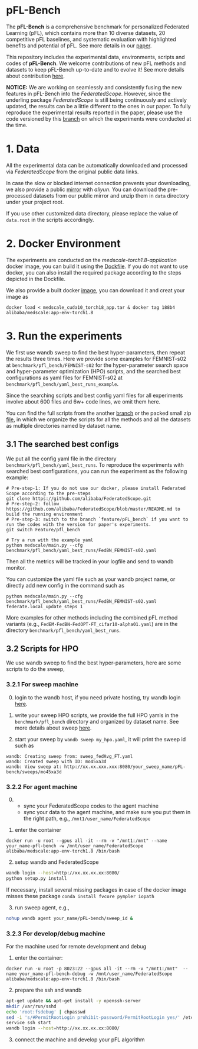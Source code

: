 # pFL-Bench
The **pFL-Bench** is a comprehensive benchmark for personalized Federated Learning (pFL), which contains more than 10 diverse datasets, 20 competitive pFL baselines, and systematic evaluation with highlighted benefits and potential of pFL. See more details in our [paper](https://arxiv.org/abs/2206.03655).


This repository includes the experimental data, environments, scripts and codes of **pFL-Bench**. We welcome contributions of new pFL methods and datasets to keep pFL-Bench up-to-date and to evolve it! See more details about contribution [here](https://github.com/alibaba/FederatedScope#contributing).

**NOTICE:** We are working on seamlessly and consistently fusing the new features in pFL-Bench into the *FederatedScope*. However, since the underling package *FederatedScope* is still being continuously and actively updated, the results can be a little different to the ones in our paper.
To fully reproduce the experimental results reported in the paper, please use the code versioned by this [branch](https://github.com/alibaba/FederatedScope/tree/Feature/pfl_bench) on which the experiments were conducted at the time.


# 1. Data
All the experimental data can be automatically downloaded and processed via *FederatedScope* from the original public data links.

In case the slow or blocked internet connection prevents your downloading, we also provide a public [mirror](https://medscale.oss-cn-beijing.aliyuncs.com/pFL-Bench-data.zip) with *aliyun*.
You can download the pre-processed datasets from our public mirror and unzip them in `data` directory under your project root.

If you use other customized data directory, please replace the value of `data.root` in the scripts accordingly.

# 2. Docker Environment
The experiments are conducted on the *medscale-torch1.8-application* docker image, you can build it using the [Dockfile](https://github.com/alibaba/FederatedScope/blob/master/enviroment/docker_files/medscale-torch1.8-application.Dockerfile). If you do not want to use docker, you can also install the required package according to the steps depicted in the Dockfile.

We also provide a built docker [image](https://medscale.oss-cn-beijing.aliyuncs.com/medscale_cuda10_torch18_app.tar), you can download it and creat your image as 
```
docker load < medscale_cuda10_torch18_app.tar & docker tag 188b4 alibaba/medscale:app-env-torch1.8
```

# 3. Run the experiments
We first use wandb sweep to find the best hyper-parameters, then repeat the results three times.
Here we provide some examples for FEMNIST-s02 at `benchmark/pfl_bench/FEMNIST-s02` for the hyper-parameter search space and hyper-parameter optimization (HPO) scripts, and the searched best configurations as yaml files for FEMNIST-s02 at `benchmark/pfl_bench/yaml_best_runs_example`.

Since the searching scripts and best config yaml files for all experiments involve about 600 files and 6w+ code lines, we omit them here.

You can find the full scripts from the another [branch](https://github.com/alibaba/FederatedScope/tree/Feature/pfl_bench/scripts/personalization_exp_scripts/pfl_bench) or the packed small zip [file](https://medscale.oss-cn-beijing.aliyuncs.com/pfl_bench_scripts.zip), in which we organize the scripts for all the methods and all the datasets as multiple directories named by dataset name.

## 3.1 The searched best configs
We put all the config yaml file in the directory `benchmark/pfl_bench/yaml_best_runs`.
To reproduce the experiments with searched best configurations, you can run the experiment as the following example:
```
# Pre-step-1: If you do not use our docker, please install Federated Scope according to the pre-steps
git clone https://github.com/alibaba/FederatedScope.git
# Pre-step-2: follow https://github.com/alibaba/FederatedScope/blob/master/README.md to build the running environment
# Pre-step-3: switch to the branch `feature/pFL_bench` if you want to run the codes with the version for paper's experiments.
git switch Feature/pfl_bench

# Try a run with the example yaml
python medscale/main.py --cfg benchmark/pfl_bench/yaml_best_runs/FedBN_FEMNIST-s02.yaml
```
Then all the metrics will be tracked in your logfile and send to wandb monitor.

You can customize the yaml file such as your wandb project name, or directly add new config in the command such as 
```
python medscale/main.py --cfg benchmark/pfl_bench/yaml_best_runs/FedBN_FEMNIST-s02.yaml federate.local_update_steps 1
```
More examples for other methods including the combined pFL method variants (e.g., `FedEM-FedBN-FedOPT-FT_cifar10-alpha01.yaml`) are in the directory `benchmark/pfl_bench/yaml_best_runs`.

## 3.2 Scripts for HPO
We use wandb sweep to find the best hyper-parameters, here are some scripts to do the sweep,

### 3.2.1 For sweep machine
0. login to the wandb host, if you need private hosting, try wandb login [here](https://docs.wandb.ai/guides/self-hosted/local).
1. write your sweep HPO scripts, we provide the full HPO yamls in the `benchmark/pfl_bench` directory and organized by dataset name. See more details about sweep [here](https://docs.wandb.ai/guides/sweeps).

2. start your sweep by `wandb sweep my_hpo.yaml`, it will print the sweep id such as 
```
wandb: Creating sweep from: sweep_fedAvg_FT.yaml
wandb: Created sweep with ID: mo45xa3d
wandb: View sweep at: http://xx.xx.xxx.xxx:8080/your_sweep_name/pFL-bench/sweeps/mo45xa3d
```


### 3.2.2 For agent machine 
0. - sync your FederatedScope codes to the agent machine
    - sync your data to the agent machine, and make sure you put them in the right path, e.g., `/mnt1/user_name/FederatedScope`
    
   
1. enter the container
```
docker run -u root --gpus all -it --rm -v "/mnt1:/mnt" --name your_name-pfl-bench -w /mnt/user_name/FederatedScope alibaba/medscale:app-env-torch1.8 /bin/bash
```
   
2. setup wandb and FederatedScope
```bash
wandb login --host=http://xx.xx.xx.xx:8080/
python setup.py install
```

If necessary, install several missing packages in case of the docker image misses these package
`conda install fvcore pympler iopath`


3. run sweep agent, e.g.,
```bash
nohup wandb agent your_name/pFL-bench/sweep_id &
```

### 3.2.3 For develop/debug machine
For the machine used for remote development and debug
1. enter the container:
```
docker run -u root -p 8023:22 --gpus all -it --rm -v "/mnt1:/mnt"  --name your_name-pfl-bench-debug -w /mnt/user_name/FederatedScope alibaba/medscale:app-env-torch1.8 /bin/bash
```

2. prepare the ssh and wandb
```bash
apt-get update && apt-get install -y openssh-server
mkdir /var/run/sshd
echo 'root:fsdebug' | chpasswd
sed -i 's/#PermitRootLogin prohibit-password/PermitRootLogin yes/' /etc/ssh/sshd_config
service ssh start
wandb login --host=http://xx.xx.xx.xx:8080/
```

3. connect the machine and develop your pFL algorithm
